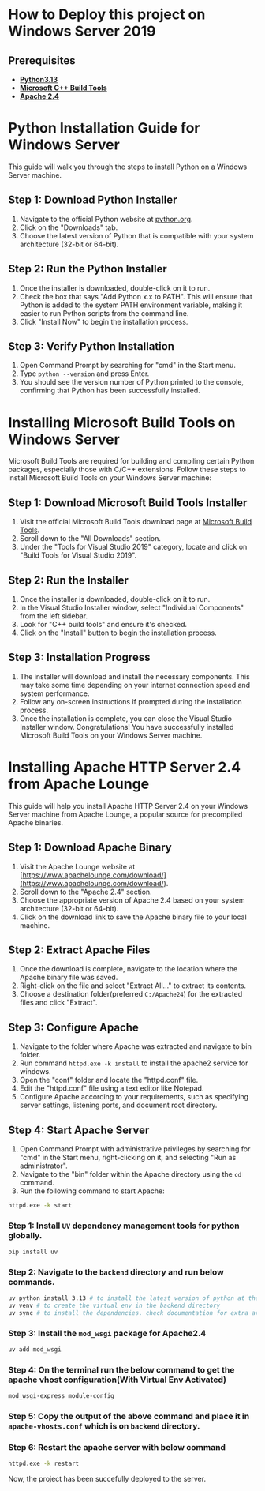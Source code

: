 
# How to Deploy this project on Windows Server 2019
## Prerequisites
-  **[Python3.13](https://www.python.org/downloads/)**
-  **[Microsoft C++ Build Tools](https://www.microsoft.com/en-us/download/details.aspx?id=48159)**
- **[Apache 2.4](https://www.apachelounge.com/download/)**
# Python Installation Guide for Windows Server
This guide will walk you through the steps to install Python on a Windows Server machine.
## Step 1: Download Python Installer
1. Navigate to the official Python website at [python.org](https://www.python.org/downloads/).
2. Click on the "Downloads" tab.
3. Choose the latest version of Python that is compatible with your system architecture (32-bit or 64-bit).
## Step 2: Run the Python Installer
1. Once the installer is downloaded, double-click on it to run.
2. Check the box that says "Add Python x.x to PATH". This will ensure that Python is added to the system PATH environment variable, making it easier to run Python scripts from the command line.
3. Click "Install Now" to begin the installation process.
## Step 3: Verify Python Installation
1. Open Command Prompt by searching for "cmd" in the Start menu.
2. Type `python --version` and press Enter.
3. You should see the version number of Python printed to the console, confirming that Python has been successfully installed.


# Installing Microsoft Build Tools on Windows Server
Microsoft Build Tools are required for building and compiling certain Python packages, especially those with C/C++ extensions. Follow these steps to install Microsoft Build Tools on your Windows Server machine:
## Step 1: Download Microsoft Build Tools Installer
1. Visit the official Microsoft Build Tools download page at [Microsoft Build Tools](https://www.microsoft.com/en-us/download/details.aspx?id=48159).
2. Scroll down to the "All Downloads" section.
3. Under the "Tools for Visual Studio 2019" category, locate and click on "Build Tools for Visual Studio 2019".
## Step 2: Run the Installer
1. Once the installer is downloaded, double-click on it to run.
2. In the Visual Studio Installer window, select "Individual Components" from the left sidebar.
3. Look for "C++ build tools" and ensure it's checked.
4. Click on the "Install" button to begin the installation process.
## Step 3: Installation Progress
1. The installer will download and install the necessary components. This may take some time depending on your internet connection speed and system performance.
2. Follow any on-screen instructions if prompted during the installation process.
3. Once the installation is complete, you can close the Visual Studio Installer window.
Congratulations! You have successfully installed Microsoft Build Tools on your Windows Server machine.

# Installing Apache HTTP Server 2.4 from Apache Lounge
This guide will help you install Apache HTTP Server 2.4 on your Windows Server machine from Apache Lounge, a popular source for precompiled Apache binaries.
## Step 1: Download Apache Binary
1. Visit the Apache Lounge website at [https://www.apachelounge.com/download/](https://www.apachelounge.com/download/).
2. Scroll down to the "Apache 2.4" section.
3. Choose the appropriate version of Apache 2.4 based on your system architecture (32-bit or 64-bit).
4. Click on the download link to save the Apache binary file to your local machine.
## Step 2: Extract Apache Files
1. Once the download is complete, navigate to the location where the Apache binary file was saved.
2. Right-click on the file and select "Extract All..." to extract its contents.
3. Choose a destination folder(preferred `C:/Apache24`) for the extracted files and click "Extract".
## Step 3: Configure Apache
1. Navigate to the folder where Apache was extracted and navigate to bin folder.
2. Run command `httpd.exe -k install` to install the apache2 service for windows.
3. Open the "conf" folder and locate the "httpd.conf" file.
4. Edit the "httpd.conf" file using a text editor like Notepad.
5. Configure Apache according to your requirements, such as specifying server settings, listening ports, and document root directory.


## Step 4: Start Apache Server
1. Open Command Prompt with administrative privileges by searching for "cmd" in the Start menu, right-clicking on it, and selecting "Run as administrator".
2. Navigate to the "bin" folder within the Apache directory using the `cd` command.
3. Run the following command to start Apache:
```bash
httpd.exe -k start
```

### Step 1: Install `UV` dependency management tools for python globally.

```bash
pip install uv
```
### Step 2: Navigate to the `backend` directory and run below commands.
```bash
uv python install 3.13 # to install the latest version of python at the moment
uv venv # to create the virtual env in the backend directory
uv sync # to install the dependencies. check documentation for extra args
```
### Step 3: Install the `mod_wsgi` package for Apache2.4
```bash
uv add mod_wsgi
```
### Step 4: On the terminal run the below command to get the apache vhost configuration(With Virtual Env Activated)
```bash
mod_wsgi-express module-config
```
### Step 5: Copy the output of the above command and place it in `apache-vhosts.conf` which is on `backend` directory.

### Step 6: Restart the apache server with below command
```bash
httpd.exe -k restart
```

Now, the project has been succefully deployed to the server.
